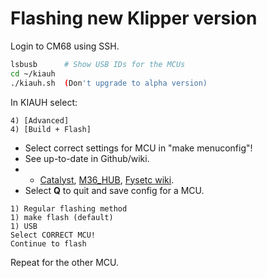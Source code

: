 # Flashing new Klipper version
Login to CM68 using SSH.

```bash
lsbusb      # Show USB IDs for the MCUs
cd ~/kiauh
./kiauh.sh  (Don't upgrade to alpha version)
```
In KIAUH select:
```
4) [Advanced]
4) [Build + Flash]
```
* Select correct settings for MCU in "make menuconfig"!
* See up-to-date in Github/wiki. 
* * [Catalyst](https://github.com/FYSETC/Catalyst_Kit_V2.0?tab=readme-ov-file), [M36_HUB](https://github.com/FYSETC/M36_HUB_V1/tree/main?tab=readme-ov-file), [Fysetc wiki](https://wiki.fysetc.com/docs/M36HUBV1).
* Select **Q** to quit and save config for a MCU.
```
1) Regular flashing method
1) make flash (default)
1) USB
Select CORRECT MCU!
Continue to flash
```

Repeat for the other MCU.